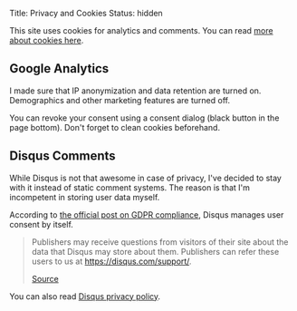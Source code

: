 Title: Privacy and Cookies
Status: hidden

This site uses cookies for analytics and comments. You can read [more about cookies here](https://www.cookiesandyou.com).

## Google Analytics
I made sure that IP anonymization and data retention are turned on. Demographics and other marketing features are turned off.

You can revoke your consent using a consent dialog (black button in the page bottom). Don't forget to clean cookies beforehand.

## Disqus Comments

While Disqus is not that awesome in case of privacy, I've decided to stay with it instead of static comment systems. The reason is that I'm incompetent in storing user data myself. 

According to [the official post on GDPR compliance](https://blog.disqus.com/update-on-privacy-and-gdpr-compliance), Disqus manages user consent by itself.

> Publishers may receive questions from visitors of their site about the data that Disqus may store about them. Publishers can refer these users to us at https://disqus.com/support/.  
> 
> [Source](https://blog.disqus.com/update-on-privacy-and-gdpr-compliance)

You can also read [Disqus privacy policy](https://help.disqus.com/en/articles/1717103-disqus-privacy-policy).

